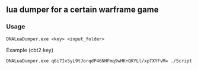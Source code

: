 ## lua dumper for a certain warframe game

### Usage

```
DNALuaDumper.exe <key> <input_folder>
```

Example (cbt2 key)
```
DNALuaDumper.exe q6i7Ix5yL9tJorqdP46NHFmq9wHK+QKYLl/xpTXYFvM= ./Script
```
